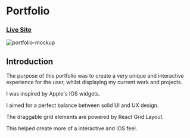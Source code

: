 # Portfolio

### [Live Site](https://www.jordanbinnie.com)

![portfolio-mockup](https://user-images.githubusercontent.com/110155852/189001381-ada69b51-8db6-4dfb-bca8-823abf8266b1.png)

## Introduction

The purpose of this portfolio was to create a very unique and interactive experience for the user, whilst displaying my current work and projects. 

I was inspired by Apple's IOS widgets. 

I aimed for a perfect balance between solid UI and UX design. 

The draggable grid elements are powered by React Grid Layout. 

This helped create more of a interactive and IOS feel.